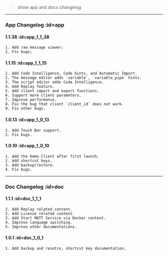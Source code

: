 > show app and docs changelog

---

### App Changelog :id=app

#### 1.1.38 :id=app_1_1_38

```
1. Add raw message viewer;
2. Fix bugs;
```

#### 1.1.15 :id=app_1_1_15

```
1. Add Code Intelligence, Code hints, and Automatic Import.
2. The message editor adds `variable`, `variable_pipe` hints.
3. The script editor adds Code Intelligence.
4. Add Replay feature.
5. Add client import and export functions.
6. Support more client parameters.
7. Improve performance.
8. Fix the bug that client `client_id` does not work.
9. Fix other bugs.
```

#### 1.0.13 :id=app_1_0_13

```
1. Add Touch Bar support.
2. Fix bugs.
```

#### 1.0.10 :id=app_1_0_10

```
1. Add the Demo Client after first launch.
2. Add shortcut keys.
3. Add backup/restore.
4. Fix bugs.
```

---

### Doc Changelog :id=doc

#### 1.1.1 :id=doc_1_1_1

```
1. Add Replay related content.
2. Add License related content.
3. Add Start MQTT Service via Docker content.
4. Improve language switching.
5. Improve other documentations.
```

#### 1.0.1 :id=doc_1_0_1

```
1. Add backup and resotre, shortcut key documentation.
```

